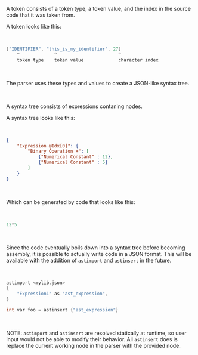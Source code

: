 A token consists of a token type, a token value, and the index in the source code that it was taken from.

A token looks like this:

<br/>

```cpp
["IDENTIFIER", "this_is_my_identifier", 27]
	^             ^                       ^
	token type    token value             character index
```

<br/>

The parser uses these types and values to create a JSON-like syntax tree.

<br/>

A syntax tree consists of expressions contaning nodes.

A syntax tree looks like this:

<br/>

```json
{
	"Expression @Idx[0]": {
		"Binary Operation +": [
			{"Numerical Constant" : 12}, 
			{"Numerical Constant" : 5}
		]
	}
}
```

<br/>

Which can be generated by code that looks like this:

<br/>

```py
12*5
```

<br/>

Since the code eventually boils down into a syntax tree before becoming assembly, it is possible to actually write code in a JSON format. This will be available with the addition of `astimport` and `astinsert` in the future.

<br/>

```cpp
astimport <mylib.json>
{
	"Expression1" as "ast_expression",
}

int var foo = astinsert {"ast_expression"}
```

<br/>

NOTE: `astimport` and `astinsert` are resolved statically at runtime, so user input would not be able to modify their behavior. All `astinsert` does is replace the current working node in the parser with the provided node.